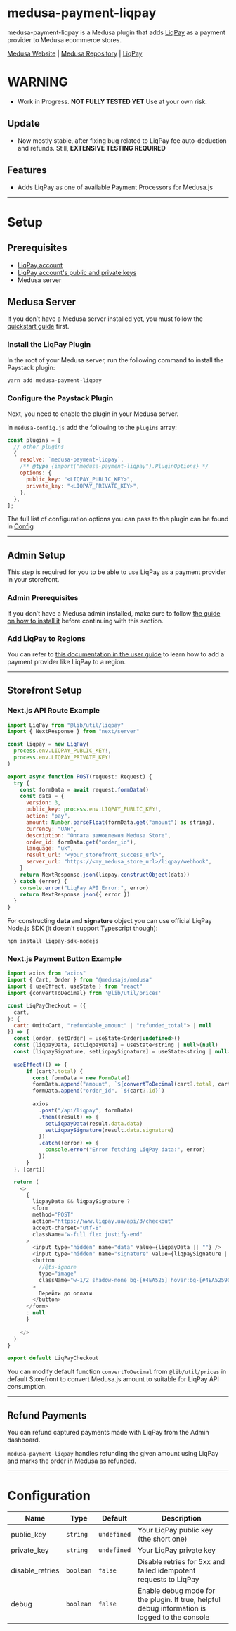 # medusa-payment-liqpay
medusa-payment-liqpay is a Medusa plugin that adds [LiqPay](https://www.liqpay.ua/) as a payment provider to Medusa ecommerce stores.

[Medusa Website](https://medusajs.com/) | [Medusa Repository](https://github.com/medusajs/medusa) | [LiqPay](https://www.liqpay.ua/)

# WARNING

- Work in Progress. **NOT FULLY TESTED YET** Use at your own risk.

## Update

- Now mostly stable, after fixing bug related to LiqPay fee auto-deduction and refunds. Still, **EXTENSIVE TESTING REQUIRED**

## Features

- Adds LiqPay as one of available Payment Processors for Medusa.js

---

# Setup

## Prerequisites

- [LiqPay account](https://www.liqpay.ua/uk/adminbusiness)
- [LiqPay account's public and private keys](https://www.liqpay.ua/doc)
- Medusa server

## Medusa Server

If you don’t have a Medusa server installed yet, you must follow the [quickstart guide](https://docs.medusajs.com/quickstart/quick-start/) first.

### Install the LiqPay Plugin

In the root of your Medusa server, run the following command to install the Paystack plugin:

```bash
yarn add medusa-payment-liqpay
```

### Configure the Paystack Plugin

Next, you need to enable the plugin in your Medusa server.

In `medusa-config.js` add the following to the `plugins` array:

```js
const plugins = [
  // other plugins
  {
    resolve: `medusa-payment-liqpay`,
    /** @type {import("medusa-payment-liqpay").PluginOptions} */
    options: {
      public_key: "<LIQPAY_PUBLIC_KEY>",
      private_key: "<LIQPAY_PRIVATE_KEY>",
    },
  },
];
```

The full list of configuration options you can pass to the plugin can be found in [Config](#configuration)

---

## Admin Setup

This step is required for you to be able to use LiqPay as a payment provider in your storefront.

### Admin Prerequisites

If you don’t have a Medusa admin installed, make sure to follow [the guide on how to install it](https://github.com/medusajs/admin#-quickstart) before continuing with this section.

### Add LiqPay to Regions

You can refer to [this documentation in the user guide](https://docs.medusajs.com/user-guide/regions/providers/#manage-payment-providers) to learn how to add a payment provider like LiqPay to a region.

---

## Storefront Setup

### Next.js API Route Example

```js
import LiqPay from "@lib/util/liqpay"
import { NextResponse } from "next/server"

const liqpay = new LiqPay(
  process.env.LIQPAY_PUBLIC_KEY!,
  process.env.LIQPAY_PRIVATE_KEY!
)

export async function POST(request: Request) {
  try {
    const formData = await request.formData()
    const data = {
      version: 3,
      public_key: process.env.LIQPAY_PUBLIC_KEY!,
      action: "pay",
      amount: Number.parseFloat(formData.get("amount") as string),
      currency: "UAH",
      description: "Оплата замовлення Medusa Store",
      order_id: formData.get("order_id"),
      language: "uk",
      result_url: "<your_storefront_success_url>",
      server_url: "https://<my_medusa_store_url>/liqpay/webhook",
    }
    return NextResponse.json(liqpay.constructObject(data))
  } catch (error) {
    console.error("LiqPay API Error:", error)
    return NextResponse.json({ error })
  }
}
```

For constructing **data** and **signature** object you can use official LiqPay Node.js SDK (it doesn't support Typescript though):

```npm install liqpay-sdk-nodejs```

### Next.js Payment Button Example

```js
import axios from "axios"
import { Cart, Order } from "@medusajs/medusa"
import { useEffect, useState } from "react"
import {convertToDecimal} from '@lib/util/prices'

const LiqPayCheckout = ({
  cart,
}: {
  cart: Omit<Cart, "refundable_amount" | "refunded_total"> | null
}) => {
  const [order, setOrder] = useState<Order|undefined>()
  const [liqpayData, setLiqpayData] = useState<string | null>(null)
  const [liqpaySignature, setLiqpaySignature] = useState<string | null>(null)
  
  useEffect(() => {
      if (cart?.total) {
        const formData = new FormData()
        formData.append("amount", `${convertToDecimal(cart?.total, cart?.region)}`)
        formData.append("order_id", `${cart?.id}`)
  
        axios
          .post("/api/liqpay", formData)
          .then((result) => {
            setLiqpayData(result.data.data)
            setLiqpaySignature(result.data.signature)
          })
          .catch((error) => {
            console.error("Error fetching LiqPay data:", error)
          })
      }
  }, [cart])

  return (
    <>
      {
        liqpayData && liqpaySignature ?
        <form
        method="POST"
        action="https://www.liqpay.ua/api/3/checkout"
        accept-charset="utf-8"
        className="w-full flex justify-end"
      >
        <input type="hidden" name="data" value={liqpayData || ""} />
        <input type="hidden" name="signature" value={liqpaySignature || ""} />
        <button
          //@ts-ignore
          type="image"
          className="w-1/2 shadow-none bg-[#4EA525] hover:bg-[#4EA52590] rounded-xl h-[32px] text-white transition-all duration-300 mt-6"
        >
          Перейти до оплати
        </button>
      </form>
      : null
      }
      
    </>
  )
}

export default LiqPayCheckout
```

You can modify default function ```convertToDecimal``` from ```@lib/util/prices``` in default Storefront to convert Medusa.js amount to suitable for LiqPay API consumption.

---

## Refund Payments

You can refund captured payments made with LiqPay from the Admin dashboard.

`medusa-payment-liqpay` handles refunding the given amount using LiqPay and marks the order in Medusa as refunded.

---

# Configuration

| Name            | Type      | Default     | Description                                                                                   |
| --------------- | --------- | ----------- | --------------------------------------------------------------------------------------------- |
| public_key      | `string`  | `undefined` | Your LiqPay public key (the short one)           
| private_key      | `string`  | `undefined` | Your LiqPay private key                                                                   |
| disable_retries | `boolean` | `false`     | Disable retries for 5xx and failed idempotent requests to LiqPay                            |
| debug           | `boolean` | `false`     | Enable debug mode for the plugin. If true, helpful debug information is logged to the console |